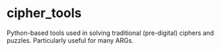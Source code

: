 # cipher_tools
Python-based tools used in solving traditional (pre-digital) ciphers and puzzles. Particularly useful for many ARGs.
